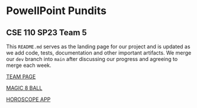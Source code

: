 # PowellPoint Pundits
## CSE 110 SP23 Team 5

This `README.md` serves as the landing page for our project and is updated as we add code, tests, documentation and other important artifacts.
We merge our `dev` branch into `main` after discussing our progress and agreeing to merge each week.

[TEAM PAGE](admin/team.md)

[MAGIC 8 BALL](https://cse110-sp23-group5.github.io/cse110-sp23-group5/source/magic8ball/magic8ball.html)

[HOROSCOPE APP](https://cse110-sp23-group5.github.io/cse110-sp23-group5/source/horoscope/horoscope.html)
